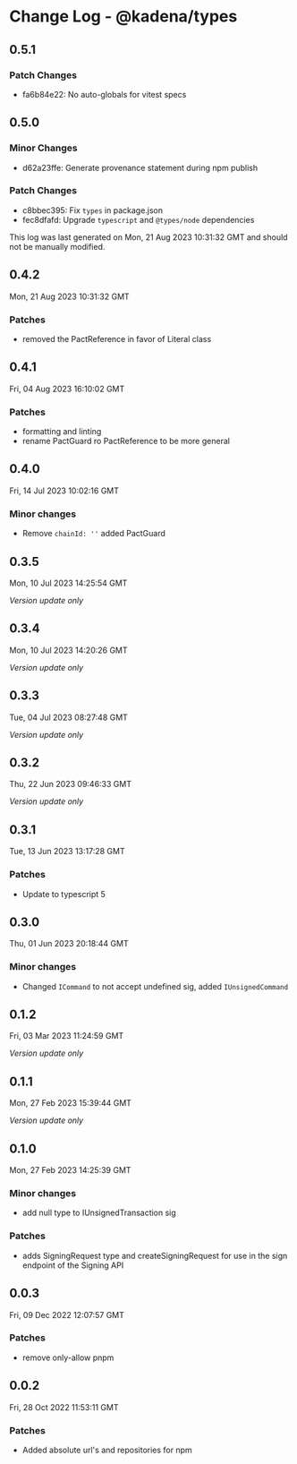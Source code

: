 # Change Log - @kadena/types

## 0.5.1

### Patch Changes

- fa6b84e22: No auto-globals for vitest specs

## 0.5.0

### Minor Changes

- d62a23ffe: Generate provenance statement during npm publish

### Patch Changes

- c8bbec395: Fix `types` in package.json
- fec8dfafd: Upgrade `typescript` and `@types/node` dependencies

This log was last generated on Mon, 21 Aug 2023 10:31:32 GMT and should not be
manually modified.

## 0.4.2

Mon, 21 Aug 2023 10:31:32 GMT

### Patches

- removed the PactReference in favor of Literal class

## 0.4.1

Fri, 04 Aug 2023 16:10:02 GMT

### Patches

- formatting and linting
- rename PactGuard ro PactReference to be more general

## 0.4.0

Fri, 14 Jul 2023 10:02:16 GMT

### Minor changes

- Remove `chainId: ''` added PactGuard

## 0.3.5

Mon, 10 Jul 2023 14:25:54 GMT

_Version update only_

## 0.3.4

Mon, 10 Jul 2023 14:20:26 GMT

_Version update only_

## 0.3.3

Tue, 04 Jul 2023 08:27:48 GMT

_Version update only_

## 0.3.2

Thu, 22 Jun 2023 09:46:33 GMT

_Version update only_

## 0.3.1

Tue, 13 Jun 2023 13:17:28 GMT

### Patches

- Update to typescript 5

## 0.3.0

Thu, 01 Jun 2023 20:18:44 GMT

### Minor changes

- Changed `ICommand` to not accept undefined sig, added `IUnsignedCommand`

## 0.1.2

Fri, 03 Mar 2023 11:24:59 GMT

_Version update only_

## 0.1.1

Mon, 27 Feb 2023 15:39:44 GMT

_Version update only_

## 0.1.0

Mon, 27 Feb 2023 14:25:39 GMT

### Minor changes

- add null type to IUnsignedTransaction sig

### Patches

- adds SigningRequest type and createSigningRequest for use in the sign endpoint
  of the Signing API

## 0.0.3

Fri, 09 Dec 2022 12:07:57 GMT

### Patches

- remove only-allow pnpm

## 0.0.2

Fri, 28 Oct 2022 11:53:11 GMT

### Patches

- Added absolute url's and repositories for npm
